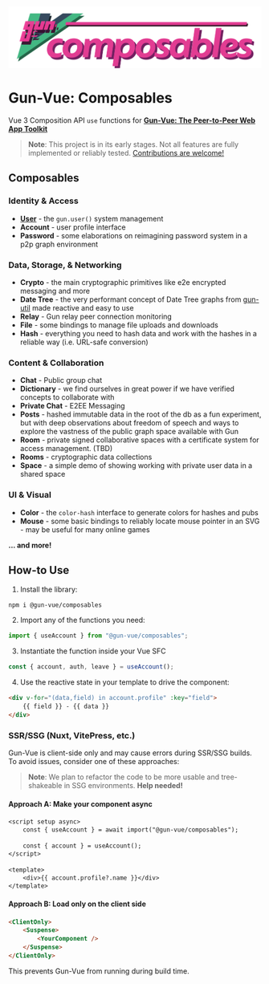 <img src="https://raw.githubusercontent.com/DeFUCC/gun-vue/master/app/public/media/svg/composables.svg" alt="@gun-vue composables logo" width="750" />

# Gun-Vue: Composables

Vue 3 Composition API `use` functions for [**Gun-Vue: The Peer-to-Peer Web App Toolkit**](https://github.com/DeFUCC/gun-vue)

> **Note**: This project is in its early stages. Not all features are fully implemented or reliably tested. [Contributions are welcome!](https://github.com/DeFUCC/gun-vue/tree/master?tab=readme-ov-file#contributing)

## Composables

### Identity & Access
- [**User**](https://github.com/DeFUCC/gun-vue/tree/master/src/user)  - the `gun.user()` system management
- **Account** - user profile interface
- **Password** - some elaborations on reimagining password system in a p2p graph environment

### Data, Storage, & Networking
- **Crypto** - the main cryptographic primitives like e2e encrypted messaging and more
- **Date Tree** - the very performant concept of Date Tree graphs from [gun-util](https://github.com/diatche/gun-util#DateTree) made reactive and easy to use
- **Relay** - Gun relay peer connection monitoring
- **File** - some bindings to manage file uploads and downloads
- **Hash** - everything you need to hash data and work with the hashes in a reliable way (i.e. URL-safe conversion)

### Content & Collaboration
- **Chat** - Public group chat
- **Dictionary** - we find ourselves in great power if we have verified concepts to collaborate with
- **Private Chat** - E2EE Messaging
- **Posts** - hashed immutable data in the root of the db as a fun experiment, but with deep observations about freedom of speech and ways to explore the vastness of the public graph space available with Gun
- **Room** - private signed collaborative spaces with a certificate system for access management. (TBD)
- **Rooms** - cryptographic data collections
- **Space** - a simple demo of showing working with private user data in a shared space

### UI & Visual
- **Color** - the `color-hash` interface to generate colors for hashes and pubs
- **Mouse** - some basic bindings to reliably locate mouse pointer in an SVG - may be useful for many online games

**... and more!**

## How-to Use

1. Install the library:

```shell
npm i @gun-vue/composables
```

2. Import any of the functions you need:

```js
import { useAccount } from "@gun-vue/composables";
```

3. Instantiate the function inside your Vue SFC

```js
const { account, auth, leave } = useAccount();
```

4. Use the reactive state in your template to drive the component:

```html
<div v-for="(data,field) in account.profile" :key="field">
	{{ field }} - {{ data }}
</div>
```

### SSR/SSG (Nuxt, VitePress, etc.)

Gun-Vue is client-side only and may cause errors during SSR/SSG builds. To avoid issues, consider one of these approaches:

> **Note**: We plan to refactor the code to be more usable and tree-shakeable in SSG environments. **Help needed!**

#### Approach A: Make your component async

```vue
<script setup async>
	const { useAccount } = await import("@gun-vue/composables");

	const { account } = useAccount();
</script>

<template>
	<div>{{ account.profile?.name }}</div>
</template>
```

#### Approach B: Load only on the client side

```html
<ClientOnly>
	<Suspense>
		<YourComponent />
	</Suspense>
</ClientOnly>
```

This prevents Gun-Vue from running during build time.
